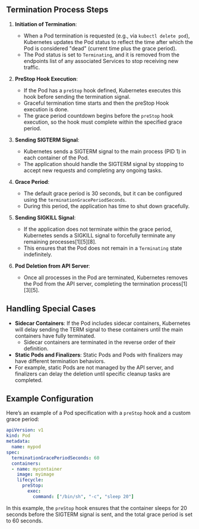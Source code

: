 
## **Termination Process Steps**

1. **Initiation of Termination**:
   - When a Pod termination is requested (e.g., via `kubectl delete pod`), Kubernetes updates the Pod status to reflect the time after which the Pod is considered "dead" (current time plus the grace period).
   - The Pod status is set to `Terminating`, and it is removed from the endpoints list of any associated Services to stop receiving new traffic.

2. **PreStop Hook Execution**:
   - If the Pod has a `preStop` hook defined, Kubernetes executes this hook before sending the termination signal. 
   - Graceful termination time starts and then the preStop Hook execution is done.
   - The grace period countdown begins before the `preStop` hook execution, so the hook must complete within the specified grace period.

3. **Sending SIGTERM Signal**:
   - Kubernetes sends a SIGTERM signal to the main process (PID 1) in each container of the Pod.
   - The application should handle the SIGTERM signal by stopping to accept new requests and completing any ongoing tasks.

4. **Grace Period**:
   - The default grace period is 30 seconds, but it can be configured using the `terminationGracePeriodSeconds`.
   - During this period, the application has time to shut down gracefully.

5. **Sending SIGKILL Signal**:
   - If the application does not terminate within the grace period, Kubernetes sends a SIGKILL signal to forcefully terminate any remaining processes[1][5][8].
   - This ensures that the Pod does not remain in a `Terminating` state indefinitely.

6. **Pod Deletion from API Server**:
   - Once all processes in the Pod are terminated, Kubernetes removes the Pod from the API server, completing the termination process[1][3][5].

## **Handling Special Cases**

- **Sidecar Containers**: If the Pod includes sidecar containers, Kubernetes will delay sending the TERM signal to these containers until the main containers have fully terminated. 
   - Sidecar containers are terminated in the reverse order of their definition.
- **Static Pods and Finalizers**: Static Pods and Pods with finalizers may have different termination behaviors. 
- For example, static Pods are not managed by the API server, and finalizers can delay the deletion until specific cleanup tasks are completed.

## **Example Configuration**

Here’s an example of a Pod specification with a `preStop` hook and a custom grace period:

```yaml
apiVersion: v1
kind: Pod
metadata:
  name: mypod
spec:
  terminationGracePeriodSeconds: 60
  containers:
  - name: mycontainer
    image: myimage
    lifecycle:
      preStop:
        exec:
          command: ["/bin/sh", "-c", "sleep 20"]
```

In this example, the `preStop` hook ensures that the container sleeps for 20 seconds before the SIGTERM signal is sent, and the total grace period is set to 60 seconds.
